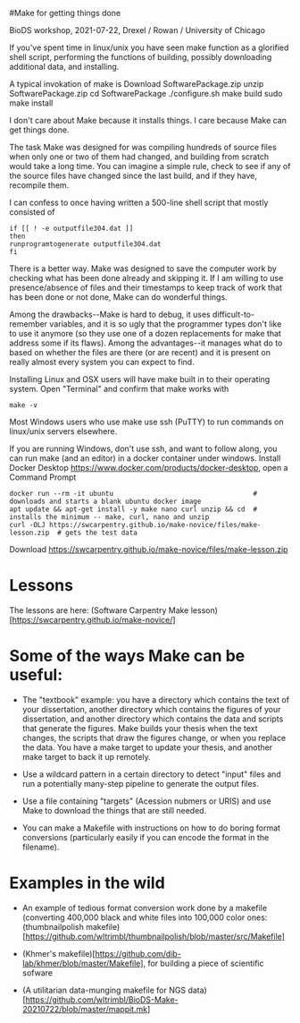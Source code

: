 #Make for getting things done

BioDS workshop, 2021-07-22, Drexel / Rowan / University of Chicago

If you've spent time in linux/unix you have seen make function as a glorified shell script, performing the functions of building, possibly downloading additional data, and installing.

A typical invokation of make is
Download SoftwarePackage.zip
unzip SoftwarePackage.zip
cd SoftwarePackage
./configure.sh
make build
sudo make install

I don't care about Make because it installs things. I care because Make can get things done.

The task Make was designed for was compiling hundreds of source files when only one or two of them had changed, and building from scratch would take a long time.  You can imagine a simple rule, check to see if any of the source files have changed since the last build, and if they have, recompile them.

I can confess to once having written a 500-line shell script that mostly consisted of 

    if [[ ! -e outputfile304.dat ]]   
    then
    runprogramtogenerate outputfile304.dat
    fi

There is a better way.  Make was designed to save the computer work by checking what has been done already and skipping it.  If I am willing to use presence/absence of files and their timestamps to keep track of work that has been done or not done, Make can do wonderful things.

Among the drawbacks--Make is hard to debug, it uses difficult-to-remember variables, and it is so ugly that the programmer types don't like to use it anymore (so they use one of a dozen replacements for make that address some if its flaws).  Among the advantages--it manages what do to based on whether the files are there (or are recent) and it is present on really almost every system you can expect to find.

Installing
Linux and OSX users will have make built in to their operating system.  Open "Terminal" and confirm that make works with

    make -v


Most Windows users who use make use ssh (PuTTY) to run commands on linux/unix servers elsewhere.

If you are running Windows, don't use ssh,  and want to follow along, you can run make (and an editor) in a docker container under windows. 
Install Docker Desktop https://www.docker.com/products/docker-desktop, open a Command Prompt

    docker run --rm -it ubuntu                                   # downloads and starts a blank ubuntu docker image
    apt update && apt-get install -y make nano curl unzip && cd  # installs the minimum -- make, curl, nano and unzip 
    curl -OLJ https://swcarpentry.github.io/make-novice/files/make-lesson.zip  # gets the test data

Download 
https://swcarpentry.github.io/make-novice/files/make-lesson.zip

# Lessons
The lessons are here:
(Software Carpentry Make lesson)[https://swcarpentry.github.io/make-novice/]

# Some of the ways Make can be useful:
* The "textbook" example:  you have a directory which contains the text of your dissertation, another directory which contains the figures of your dissertation, and another directory which contains the data and scripts that generate the figures.  Make builds your thesis when the text changes, the scripts that draw the figures change, or when you replace the data.  You have a make target to update your thesis, and another make target to back it up remotely.

* Use a wildcard pattern in a certain directory to detect "input" files and run a potentially many-step pipeline to generate the output files.
* Use a file containing "targets" (Acession nubmers or URIS) and use Make to download the things that are still needed.
* You can make a Makefile with instructions on how to do boring format conversions (particularly easily if you can encode the format in the filename).

# Examples in the wild
* An example of tedious format conversion work done by a makefile (converting 400,000 black and white files into 100,000 color ones:
(thumbnailpolish makefile)[https://github.com/wltrimbl/thumbnailpolish/blob/master/src/Makefile]

* (Khmer's makefile)[https://github.com/dib-lab/khmer/blob/master/Makefile], for building a piece of scientific sofware

* (A utilitarian data-munging makefile for NGS data)[https://github.com/wltrimbl/BioDS-Make-20210722/blob/master/mappit.mk]

